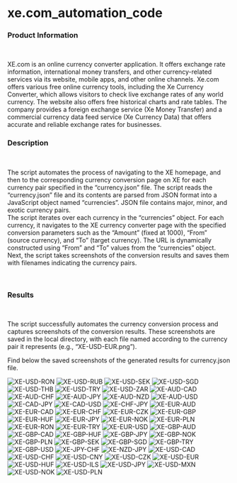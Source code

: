 # xe.com_automation_code
<h3>Product Information</h3><br> <p> XE.com is an online currency converter application. It offers exchange rate information, international money transfers, and other currency-related services via its website, mobile apps, and other online channels.
Xe.com offers various free online currency tools, including the Xe Currency Converter, which allows visitors to check live exchange rates of any world currency. The website also offers free historical charts and rate tables. The company provides a foreign exchange service (Xe Money Transfer) and a commercial currency data feed service (Xe Currency Data) that offers accurate and reliable exchange rates for businesses. </p>

<h3>Description</h3><br>
<p>The script automates the process of navigating to the XE homepage, and then to the corresponding currency conversion page on XE for each currency pair specified in the “currency.json” file. The script reads the “currency.json” file and its contents are parsed from JSON format into a JavaScript object named “currencies”. JSON file contains major, minor, and exotic currency pairs.<br>
The script iterates over each currency in the “currencies” object. For each currency, it navigates to the XE currency converter page with the specified conversion parameters such as the “Amount” (fixed at 1000), “From” (source currency), and “To” (target currency). The URL is dynamically constructed using “From” and “To” values from the “currencies” object.<br>
Next, the script takes screenshots of the conversion results and saves them with filenames indicating the currency pairs.</p><br>


<h3>Results</h3><br>
<p>The script successfully automates the currency conversion process and captures screenshots of the conversion results. These screenshots are saved in the local directory, with each file named according to the currency pair it represents (e.g., “XE-USD-EUR.png”).</p>
<p>Find below the saved screenshots of the generated results for currency.json file.</p>


![XE-USD-RON](https://github.com/SiposCristina/xe.com_automation_code/assets/157922599/31f49877-9c99-4881-ab29-9b597622c7e9)
![XE-USD-RUB](https://github.com/SiposCristina/xe.com_automation_code/assets/157922599/631f4dc1-dbc7-4376-ad56-481c303fdb74)
![XE-USD-SEK](https://github.com/SiposCristina/xe.com_automation_code/assets/157922599/b7906fdf-1d19-41a8-a02f-46d9436eb252)
![XE-USD-SGD](https://github.com/SiposCristina/xe.com_automation_code/assets/157922599/10bf394a-f424-4a88-a4e2-6031fef5c75d)
![XE-USD-THB](https://github.com/SiposCristina/xe.com_automation_code/assets/157922599/b16bb996-e4f1-4f92-b586-533f373e4066)
![XE-USD-TRY](https://github.com/SiposCristina/xe.com_automation_code/assets/157922599/1235ff6b-42f9-4d23-a954-01dc4d4c6fa9)
![XE-USD-ZAR](https://github.com/SiposCristina/xe.com_automation_code/assets/157922599/7374533c-55b0-459f-b9cb-1f4dbc7f8c72)
![XE-AUD-CAD](https://github.com/SiposCristina/xe.com_automation_code/assets/157922599/92873960-c036-41c2-8209-38da24f7bca8)
![XE-AUD-CHF](https://github.com/SiposCristina/xe.com_automation_code/assets/157922599/7fb06c8e-eac3-4217-be3e-c74f8a41dea7)
![XE-AUD-JPY](https://github.com/SiposCristina/xe.com_automation_code/assets/157922599/6edc99d5-d905-46b9-984f-71a4f95b4cd5)
![XE-AUD-NZD](https://github.com/SiposCristina/xe.com_automation_code/assets/157922599/9442739c-d492-4777-97fc-67c15ec0a055)
![XE-AUD-USD](https://github.com/SiposCristina/xe.com_automation_code/assets/157922599/8fd7c484-d1d0-4b6e-8aeb-acae4225c58a)
![XE-CAD-JPY](https://github.com/SiposCristina/xe.com_automation_code/assets/157922599/42e7ede3-da1d-439f-ac9e-30c0912ba57a)
![XE-CAD-USD](https://github.com/SiposCristina/xe.com_automation_code/assets/157922599/06001098-1d01-4b33-beaa-c84edda2571c)
![XE-CHF-JPY](https://github.com/SiposCristina/xe.com_automation_code/assets/157922599/ce9f0790-de69-421c-9ed7-827a53dba451)
![XE-EUR-AUD](https://github.com/SiposCristina/xe.com_automation_code/assets/157922599/5d7bc2d7-982a-4990-acb5-70c1ccad707e)
![XE-EUR-CAD](https://github.com/SiposCristina/xe.com_automation_code/assets/157922599/bd1e8670-25dc-4cbe-a720-bd75067349e7)
![XE-EUR-CHF](https://github.com/SiposCristina/xe.com_automation_code/assets/157922599/85c5248c-b154-4995-a36a-5b2b679d9c4b)
![XE-EUR-CZK](https://github.com/SiposCristina/xe.com_automation_code/assets/157922599/9c105ccb-94d1-4425-9618-b17cd5c1f60f)
![XE-EUR-GBP](https://github.com/SiposCristina/xe.com_automation_code/assets/157922599/325e3993-9742-4be1-9e36-5a3636cfbca7)
![XE-EUR-HUF](https://github.com/SiposCristina/xe.com_automation_code/assets/157922599/ff22834a-9eb3-4eea-94bb-00c021e7b41e)
![XE-EUR-JPY](https://github.com/SiposCristina/xe.com_automation_code/assets/157922599/f01782d5-b8a5-4f42-83f1-a43bbb8abd5a)
![XE-EUR-NOK](https://github.com/SiposCristina/xe.com_automation_code/assets/157922599/ac9476b4-0c16-482c-bb18-71f409cee6aa)
![XE-EUR-PLN](https://github.com/SiposCristina/xe.com_automation_code/assets/157922599/74ddae7c-68c0-4a30-a1bf-8c47b734114d)
![XE-EUR-RON](https://github.com/SiposCristina/xe.com_automation_code/assets/157922599/252693e0-c9aa-4375-b082-fee329c752a8)
![XE-EUR-TRY](https://github.com/SiposCristina/xe.com_automation_code/assets/157922599/30777fbe-7ac6-484c-9dc9-efc82966a415)
![XE-EUR-USD](https://github.com/SiposCristina/xe.com_automation_code/assets/157922599/abf6ef63-e4eb-481b-ad9d-0edcd1573f0f)
![XE-GBP-AUD](https://github.com/SiposCristina/xe.com_automation_code/assets/157922599/179cebc4-3826-4443-96b2-a214df0a152d)
![XE-GBP-CAD](https://github.com/SiposCristina/xe.com_automation_code/assets/157922599/a086a6b0-ef3a-43e7-adba-eff9e02a03ce)
![XE-GBP-HUF](https://github.com/SiposCristina/xe.com_automation_code/assets/157922599/f7c27667-4fdd-4378-989d-407b580c2617)
![XE-GBP-JPY](https://github.com/SiposCristina/xe.com_automation_code/assets/157922599/dffd31c2-7cae-4f9c-a072-e43c3e5ac224)
![XE-GBP-NOK](https://github.com/SiposCristina/xe.com_automation_code/assets/157922599/db8d886c-9d79-4ebc-8032-63273790a920)
![XE-GBP-PLN](https://github.com/SiposCristina/xe.com_automation_code/assets/157922599/4c6a80b4-c452-4e7b-8e0e-fd5f5f59be4a)
![XE-GBP-SEK](https://github.com/SiposCristina/xe.com_automation_code/assets/157922599/88dfbc59-84c8-4dd8-af9e-2466b7d057f1)
![XE-GBP-SGD](https://github.com/SiposCristina/xe.com_automation_code/assets/157922599/0e6c638f-e280-4e46-b5e8-1b1375510ece)
![XE-GBP-TRY](https://github.com/SiposCristina/xe.com_automation_code/assets/157922599/297c77de-3234-4e4f-bbcf-8eb5fff811e0)
![XE-GBP-USD](https://github.com/SiposCristina/xe.com_automation_code/assets/157922599/c91ed8fe-bb83-4417-a5e0-4cb239e3f73d)
![XE-JPY-CHF](https://github.com/SiposCristina/xe.com_automation_code/assets/157922599/52e2348b-b99e-4f1f-b06b-493ec3d0ec8f)
![XE-NZD-JPY](https://github.com/SiposCristina/xe.com_automation_code/assets/157922599/30eb15f0-2d8c-4e2c-9faf-a6332564eeed)
![XE-USD-CAD](https://github.com/SiposCristina/xe.com_automation_code/assets/157922599/2dab0696-1988-4eb4-8183-408810e904d5)
![XE-USD-CHF](https://github.com/SiposCristina/xe.com_automation_code/assets/157922599/6da83e7c-dfd9-40ff-8997-95741953fa1a)
![XE-USD-CNY](https://github.com/SiposCristina/xe.com_automation_code/assets/157922599/ab130f8b-24c0-472d-a5f1-f1ceaa1a3873)
![XE-USD-CZK](https://github.com/SiposCristina/xe.com_automation_code/assets/157922599/68312d94-3015-4dd3-8c00-52a80cc8aa44)
![XE-USD-EUR](https://github.com/SiposCristina/xe.com_automation_code/assets/157922599/19b07a08-ad8a-47ab-a070-814bf0315778)
![XE-USD-HUF](https://github.com/SiposCristina/xe.com_automation_code/assets/157922599/46be6e02-e327-4b33-95c4-fb11c8f28f23)
![XE-USD-ILS](https://github.com/SiposCristina/xe.com_automation_code/assets/157922599/9658db80-1b12-4aa2-ada0-8c82a3022066)
![XE-USD-JPY](https://github.com/SiposCristina/xe.com_automation_code/assets/157922599/4723827b-5a8b-4512-908b-2b78786c2663)
![XE-USD-MXN](https://github.com/SiposCristina/xe.com_automation_code/assets/157922599/d75d4565-6c23-49dc-8576-bd9abcd9cde7)
![XE-USD-NOK](https://github.com/SiposCristina/xe.com_automation_code/assets/157922599/f1204cd3-02b2-40bb-b5ae-cd67051f669b)
![XE-USD-PLN](https://github.com/SiposCristina/xe.com_automation_code/assets/157922599/7ac2d0be-1fec-480a-93e9-aff2fa46dc0b)
